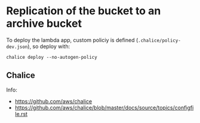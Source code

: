 
# Replication of the bucket to an archive bucket

To deploy the lambda app, custom policiy is defined (`.chalice/policy-dev.json`), so deploy with:

```
chalice deploy --no-autogen-policy
```

## Chalice

Info:

* https://github.com/aws/chalice
* https://github.com/aws/chalice/blob/master/docs/source/topics/configfile.rst
